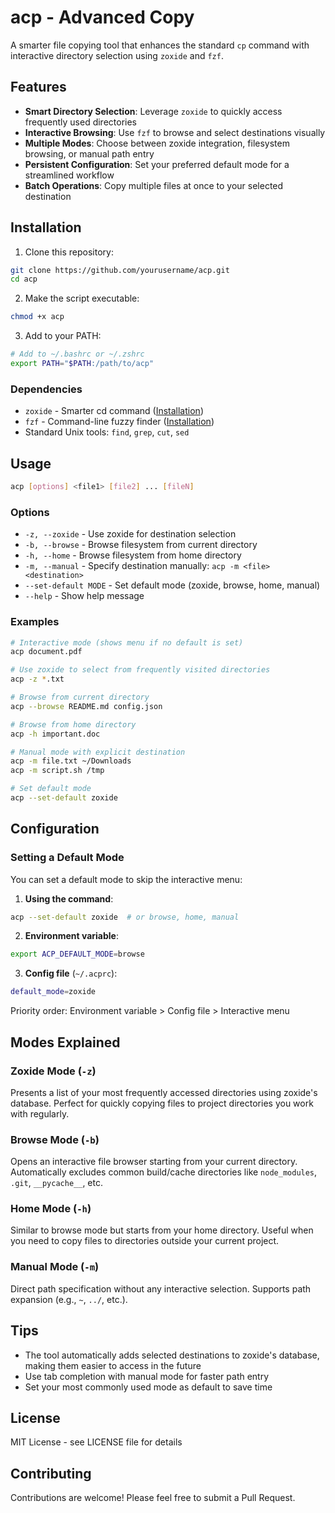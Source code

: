 # acp - Advanced Copy

A smarter file copying tool that enhances the standard `cp` command with interactive directory selection using `zoxide` and `fzf`.

## Features

- **Smart Directory Selection**: Leverage `zoxide` to quickly access frequently used directories
- **Interactive Browsing**: Use `fzf` to browse and select destinations visually
- **Multiple Modes**: Choose between zoxide integration, filesystem browsing, or manual path entry
- **Persistent Configuration**: Set your preferred default mode for a streamlined workflow
- **Batch Operations**: Copy multiple files at once to your selected destination

## Installation

1. Clone this repository:
```bash
git clone https://github.com/yourusername/acp.git
cd acp
```

2. Make the script executable:
```bash
chmod +x acp
```

3. Add to your PATH:
```bash
# Add to ~/.bashrc or ~/.zshrc
export PATH="$PATH:/path/to/acp"
```

### Dependencies

- `zoxide` - Smarter cd command ([Installation](https://github.com/ajeetdsouza/zoxide#installation))
- `fzf` - Command-line fuzzy finder ([Installation](https://github.com/junegunn/fzf#installation))
- Standard Unix tools: `find`, `grep`, `cut`, `sed`

## Usage

```bash
acp [options] <file1> [file2] ... [fileN]
```

### Options

- `-z, --zoxide` - Use zoxide for destination selection
- `-b, --browse` - Browse filesystem from current directory
- `-h, --home` - Browse filesystem from home directory
- `-m, --manual` - Specify destination manually: `acp -m <file> <destination>`
- `--set-default MODE` - Set default mode (zoxide, browse, home, manual)
- `--help` - Show help message

### Examples

```bash
# Interactive mode (shows menu if no default is set)
acp document.pdf

# Use zoxide to select from frequently visited directories
acp -z *.txt

# Browse from current directory
acp --browse README.md config.json

# Browse from home directory
acp -h important.doc

# Manual mode with explicit destination
acp -m file.txt ~/Downloads
acp -m script.sh /tmp

# Set default mode
acp --set-default zoxide
```

## Configuration

### Setting a Default Mode

You can set a default mode to skip the interactive menu:

1. **Using the command**:
```bash
acp --set-default zoxide  # or browse, home, manual
```

2. **Environment variable**:
```bash
export ACP_DEFAULT_MODE=browse
```

3. **Config file** (`~/.acprc`):
```bash
default_mode=zoxide
```

Priority order: Environment variable > Config file > Interactive menu

## Modes Explained

### Zoxide Mode (`-z`)
Presents a list of your most frequently accessed directories using zoxide's database. Perfect for quickly copying files to project directories you work with regularly.

### Browse Mode (`-b`)
Opens an interactive file browser starting from your current directory. Automatically excludes common build/cache directories like `node_modules`, `.git`, `__pycache__`, etc.

### Home Mode (`-h`)
Similar to browse mode but starts from your home directory. Useful when you need to copy files to directories outside your current project.

### Manual Mode (`-m`)
Direct path specification without any interactive selection. Supports path expansion (e.g., `~`, `../`, etc.).

## Tips

- The tool automatically adds selected destinations to zoxide's database, making them easier to access in the future
- Use tab completion with manual mode for faster path entry
- Set your most commonly used mode as default to save time

## License

MIT License - see LICENSE file for details

## Contributing

Contributions are welcome! Please feel free to submit a Pull Request.